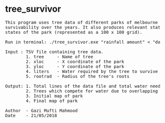 # tree_survivor
<pre>
This program uses tree data of different parks of melbourne to calculate their respective
survivability over the years. It also produces relevant stats and maps the initial and final
states of the park (represented as a 100 x 100 grid).

Run in terminal: ./tree_survivor.exe "rainfall amount" < "data file"

Input : TSV file containing tree data.
        1. tree     - Name of tree 
        2. xloc     - X coordinate of the park
        3. yloc     - Y coordinate of the park
        4. liters   - Water required by the tree to survive
        5. rootrad  - Radius of the tree's roots

Output: 1. Total lines of the data file and total water needed annually
        2. Trees which compete for water due to overlapping roots
        3. Initial map of park
        4. Final map of park

Author  - Gazi Mufti Mahmood
Date    - 21/05/2018
</pre>
